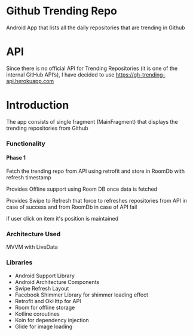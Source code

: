 # Github Trending Repo

Android App that lists all the daily repositories that are trending in Github


# API

Since there is no official API for Trending Repositories (it is one of the internal GitHub API’s), I have decided to use https://gh-trending-api.herokuapp.com

# Introduction

The app consists of single fragment (MainFragment) that displays the trending repositories from Github

### Functionality

#### Phase 1

Fetch the trending repo from API using retrofit and store in RoomDb with refresh timestamp

Provides Offline support using Room DB once data is fetched 

Provides Swipe to Refresh that force  to refreshes repositories from API in case of success and from RoomDb in case of API fail

if user click on item it's position is maintained

### Architecture Used

MVVM with LiveData

### Libraries

- Android Support Library
- Android Architecture Components
- Swipe Refresh Layout
- Facebook Shimmer Library for shimmer loading effect
- Retrofit and OkHttp for API
- Room for offline storage
- Kotline coroutines
- Koin for dependency injection
- Glide for image loading


